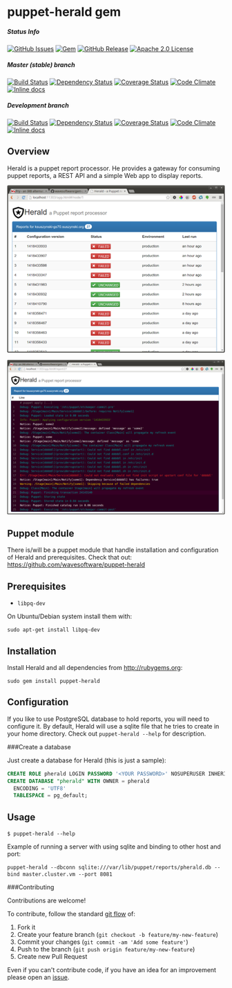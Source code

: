 puppet-herald gem
========

##### Status Info
[![GitHub Issues](https://img.shields.io/github/issues/wavesoftware/gem-puppet-herald.svg)](https://github.com/wavesoftware/gem-puppet-herald/issues) [![Gem](http://img.shields.io/gem/v/puppet-herald.svg)](https://rubygems.org/gems/puppet-herald) [![GitHub Release](https://img.shields.io/github/release/wavesoftware/gem-puppet-herald.svg)](https://github.com/wavesoftware/gem-puppet-herald/releases) [![Apache 2.0 License](http://img.shields.io/badge/license-Apache%202.0-blue.svg)](https://raw.githubusercontent.com/wavesoftware/gem-puppet-herald/develop/LICENSE)

##### Master (stable) branch
[![Build Status](https://img.shields.io/travis/wavesoftware/gem-puppet-herald/master.svg)](https://travis-ci.org/wavesoftware/gem-puppet-herald) [![Dependency Status](https://gemnasium.com/wavesoftware/gem-puppet-herald.svg)](https://gemnasium.com/wavesoftware/gem-puppet-herald) [![Coverage Status](https://img.shields.io/coveralls/wavesoftware/gem-puppet-herald/master.svg)](https://coveralls.io/r/wavesoftware/gem-puppet-herald?branch=master) [![Code Climate](https://codeclimate.com/github/wavesoftware/gem-puppet-herald/badges/gpa.svg?branch=master)](https://codeclimate.com/github/wavesoftware/gem-puppet-herald) [![Inline docs](http://inch-ci.org/github/wavesoftware/gem-puppet-herald.svg?branch=master)](http://inch-ci.org/github/wavesoftware/gem-puppet-herald)

##### Development branch
[![Build Status](https://img.shields.io/travis/wavesoftware/gem-puppet-herald/develop.svg)](https://travis-ci.org/wavesoftware/gem-puppet-herald) [![Dependency Status](https://gemnasium.com/wavesoftware/gem-puppet-herald.svg)](https://gemnasium.com/wavesoftware/gem-puppet-herald) [![Coverage Status](https://img.shields.io/coveralls/wavesoftware/gem-puppet-herald/develop.svg)](https://coveralls.io/r/wavesoftware/gem-puppet-herald?branch=develop) [![Code Climate](https://codeclimate.com/github/wavesoftware/gem-puppet-herald/badges/gpa.svg?branch=develop)](https://codeclimate.com/github/wavesoftware/gem-puppet-herald) [![Inline docs](http://inch-ci.org/github/wavesoftware/gem-puppet-herald.svg?branch=develop)](http://inch-ci.org/github/wavesoftware/gem-puppet-herald) 

Overview
--------

Herald is a puppet report processor. He provides a gateway for consuming puppet reports, a REST API and a simple Web app to display reports.

![A reports list](https://raw.githubusercontent.com/wavesoftware/gem-puppet-herald/gh-pages/images/reports.png)

![A logs of single report](https://raw.githubusercontent.com/wavesoftware/gem-puppet-herald/gh-pages/images/logs.png)

Puppet module
-----

There is/will be a puppet module that handle installation and configuration of Herald and prerequisites. Check that out: https://github.com/wavesoftware/puppet-herald

Prerequisites
-----

 * `libpq-dev`

On Ubuntu/Debian system install them with:

```shell
sudo apt-get install libpq-dev
```

Installation
-----

Install Herald and all dependencies from http://rubygems.org:
```shell
sudo gem install puppet-herald
```

Configuration
-----

If you like to use PostgreSQL database to hold reports, you will need to configure it. By default, Herald will use a sqlite file that he tries to create in your home directory. Check out `puppet-herald --help` for description.

###Create a database

Just create a database for Herald (this is just a sample):
```sql
CREATE ROLE pherald LOGIN PASSWORD '<YOUR PASSWORD>' NOSUPERUSER INHERIT NOCREATEDB NOCREATEROLE NOREPLICATION;
CREATE DATABASE "pherald" WITH OWNER = pherald
  ENCODING = 'UTF8'
  TABLESPACE = pg_default;
```

Usage
-----

```shell
$ puppet-herald --help
```

Example of running a server with using sqlite and binding to other host and port:

```shell
puppet-herald --dbconn sqlite:///var/lib/puppet/reports/pherald.db --bind master.cluster.vm --port 8081
```

###Contributing

Contributions are welcome!

To contribute, follow the standard [git flow](http://danielkummer.github.io/git-flow-cheatsheet/) of:

1. Fork it
1. Create your feature branch (`git checkout -b feature/my-new-feature`)
1. Commit your changes (`git commit -am 'Add some feature'`)
1. Push to the branch (`git push origin feature/my-new-feature`)
1. Create new Pull Request

Even if you can't contribute code, if you have an idea for an improvement please open an [issue](https://github.com/wavesoftware/gem-puppet-herald/issues).
